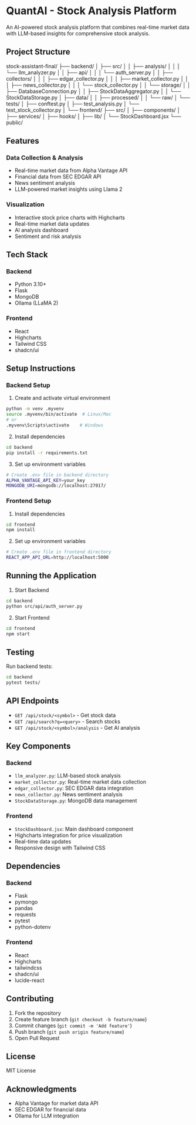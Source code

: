 # QuantAI - Stock Analysis Platform

An AI-powered stock analysis platform that combines real-time market data with LLM-based insights for comprehensive stock analysis.

## Project Structure

stock-assistant-final/
├── backend/
│ ├── src/
│ │ ├── analysis/
│ │ │ └── llm_analyzer.py
│ │ ├── api/
│ │ │ └── auth_server.py
│ │ ├── collectors/
│ │ │ ├── edgar_collector.py
│ │ │ ├── market_collector.py
│ │ │ ├── news_collector.py
│ │ │ └── stock_collector.py
│ │ └── storage/
│ │ ├── DatabaseConnection.py
│ │ ├── StockDataAggregator.py
│ │ └── StockDataStorage.py
│ ├── data/
│ │ ├── processed/
│ │ └── raw/
│ └── tests/
│ ├── conftest.py
│ ├── test_analysis.py
│ └── test_stock_collector.py
│
└── frontend/
├── src/
│ ├── components/
│ ├── services/
│ ├── hooks/
│ ├── lib/
│ └── StockDashboard.jsx
└── public/

## Features

### Data Collection & Analysis

- Real-time market data from Alpha Vantage API
- Financial data from SEC EDGAR API
- News sentiment analysis
- LLM-powered market insights using Llama 2

### Visualization

- Interactive stock price charts with Highcharts
- Real-time market data updates
- AI analysis dashboard
- Sentiment and risk analysis

## Tech Stack

### Backend

- Python 3.10+
- Flask
- MongoDB
- Ollama (LLaMA 2)

### Frontend

- React
- Highcharts
- Tailwind CSS
- shadcn/ui

## Setup Instructions

### Backend Setup

1. Create and activate virtual environment

```bash
python -m venv .myvenv
source .myvenv/bin/activate  # Linux/Mac
# or
.myvenv\Scripts\activate    # Windows
```

2. Install dependencies

```bash
cd backend
pip install -r requirements.txt
```

3. Set up environment variables

```bash
# Create .env file in backend directory
ALPHA_VANTAGE_API_KEY=your_key
MONGODB_URI=mongodb://localhost:27017/
```

### Frontend Setup

1. Install dependencies

```bash
cd frontend
npm install
```

2. Set up environment variables

```bash
# Create .env file in frontend directory
REACT_APP_API_URL=http://localhost:5000
```

## Running the Application

1. Start Backend

```bash
cd backend
python src/api/auth_server.py
```

2. Start Frontend

```bash
cd frontend
npm start
```

## Testing

Run backend tests:

```bash
cd backend
pytest tests/
```

## API Endpoints

- `GET /api/stock/<symbol>` - Get stock data
- `GET /api/search?q=<query>` - Search stocks
- `GET /api/stock/<symbol>/analysis` - Get AI analysis

## Key Components

### Backend

- `llm_analyzer.py`: LLM-based stock analysis
- `market_collector.py`: Real-time market data collection
- `edgar_collector.py`: SEC EDGAR data integration
- `news_collector.py`: News sentiment analysis
- `StockDataStorage.py`: MongoDB data management

### Frontend

- `StockDashboard.jsx`: Main dashboard component
- Highcharts integration for price visualization
- Real-time data updates
- Responsive design with Tailwind CSS

## Dependencies

### Backend

- Flask
- pymongo
- pandas
- requests
- pytest
- python-dotenv

### Frontend

- React
- Highcharts
- tailwindcss
- shadcn/ui
- lucide-react

## Contributing

1. Fork the repository
2. Create feature branch (`git checkout -b feature/name`)
3. Commit changes (`git commit -m 'Add feature'`)
4. Push branch (`git push origin feature/name`)
5. Open Pull Request

## License

MIT License

## Acknowledgments

- Alpha Vantage for market data API
- SEC EDGAR for financial data
- Ollama for LLM integration
